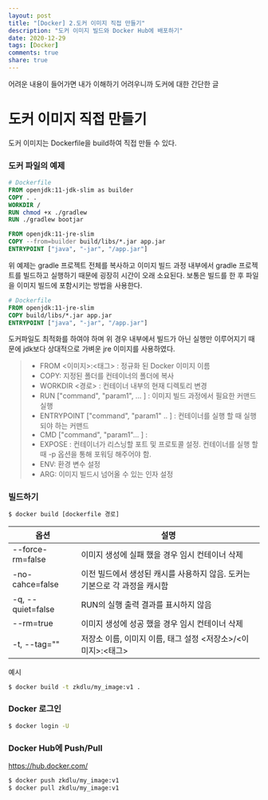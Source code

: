 ```yaml
---
layout: post
title: "[Docker] 2.도커 이미지 직접 만들기"
description: "도커 이미지 빌드와 Docker Hub에 배포하기"
date: 2020-12-29
tags: [Docker]
comments: true
share: true
---
```

어려운 내용이 들어가면 내가 이해하기 어려우니까 도커에 대한 간단한 글



# 도커 이미지 직접 만들기

도커 이미지는 Dockerfile을 build하여 직접 만들 수 있다.  

### 도커 파일의 예제

 ```dockerfile
# Dockerfile
FROM openjdk:11-jdk-slim as builder
COPY . .
WORKDIR /
RUN chmod +x ./gradlew
RUN ./gradlew bootjar

FROM openjdk:11-jre-slim
COPY --from=builder build/libs/*.jar app.jar
ENTRYPOINT ["java", "-jar", "/app.jar"]
 ```
위 예제는 gradle 프로젝트 전체를 복사하고 이미지 빌드 과정 내부에서 gradle 프로젝트를 빌드하고 실행하기 때문에 굉장히 시간이 오래 소요된다. 보통은 빌드를 한 후 파일을 이미지 빌드에 포함시키는 방법을 사용한다.

```dockerfile
# Dockerfile
FROM openjdk:11-jre-slim
COPY build/libs/*.jar app.jar
ENTRYPOINT ["java", "-jar", "/app.jar"]
```

도커파일도 최적화를 하여야 하며 위 경우 내부에서 빌드가 아닌 실행만 이루어지기 때문에 jdk보다 상대적으로 가벼운 jre 이미지를 사용하였다.

> - FROM <이미지>:<태그> : 정규화 된 Docker 이미지 이름
> - COPY: 지정된 폴더를 컨테이너의 폴더에 복사
> - WORKDIR <경로> : 컨테이너 내부의 현재 디렉토리 변경
> - RUN ["command", "param1", ... ] :  이미지 빌드 과정에서 필요한 커맨드 실행
> - ENTRYPOINT ["command", "param1" .. ] : 컨테이너를 실행 할 때 실행되야 하는 커맨드
> - CMD ["command", "param1"... ] : 
> - EXPOSE <port> : 컨테이너가 리스닝할 포트 및 프로토콜 설정. 컨테이너를 실행 할 때 -p 옵션을 통해 포워딩 해주어야 함.
> - ENV: 환경 변수 설정
> - ARG: 이미지 빌드시 넘어올 수 있는 인자 설정

### 빌드하기

```bash
$ docker build [dockerfile 경로]
```

| 옵션              | 설명                                                         |
| ----------------- | ------------------------------------------------------------ |
| --force-rm=false  | 이미지 생성에 실패 했을 경우 임시 컨테이너 삭제              |
| -no-cahce=false   | 이전 빌드에서 생성된 캐시를 사용하지 않음. 도커는 기본으로 각 과정을 캐시함 |
| -q, --quiet=false | RUN의  실행 출력 결과를 표시하지 않음                        |
| --rm=true         | 이미지 생성에 성공 했을 경우 임시 컨테이너 삭제              |
| -t, --tag=""      | 저장소 이름, 이미지 이름, 태그 설정  <저장소>/<이미지>:<태그> |

예시

```bash
$ docker build -t zkdlu/my_image:v1 .
```



### Docker 로그인

```bash
$ docker login -U
```

### Docker Hub에 Push/Pull

https://hub.docker.com/

```bash
$ docker push zkdlu/my_image:v1
$ docker pull zkdlu/my_image:v1
```

